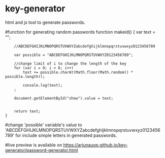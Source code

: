 # key-generator
html and js tool to generate passwords. 

#function for generating random passwords
    function makeid() {
        var text = "";

        //ABCDEFGHIJKLMNOPQRSTUVWXYZabcdefghijklmnopqrstuvwxyz0123456789
        
        var possible = "ABCDEFGHIJKLMNOPQRSTUVWXYZ0123456789";

        //change limit of i to change the length of the key
        for (var i = 0; i < 8; i++)
            text += possible.charAt(Math.floor(Math.random() * possible.length));

            console.log(text);
        ;

        document.getElementById("show").value = text;
            

        return text;
    }

#change 'possible' variable's value to 'ABCDEFGHIJKLMNOPQRSTUVWXYZabcdefghijklmnopqrstuvwxyz0123456789' for include simple letters in generated passwords.


#live preview is available on
https://arjunauop.github.io/key-generator/password-generator.html

